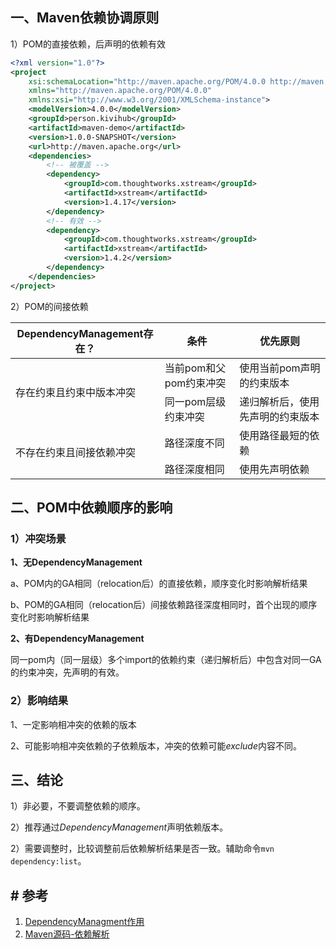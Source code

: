 ## 一、Maven依赖协调原则

1）POM的直接依赖，后声明的依赖有效

```xml
<?xml version="1.0"?>
<project
	xsi:schemaLocation="http://maven.apache.org/POM/4.0.0 http://maven.apache.org/xsd/maven-4.0.0.xsd"
	xmlns="http://maven.apache.org/POM/4.0.0"
	xmlns:xsi="http://www.w3.org/2001/XMLSchema-instance">
	<modelVersion>4.0.0</modelVersion>
	<groupId>person.kivihub</groupId>
	<artifactId>maven-demo</artifactId>
	<version>1.0.0-SNAPSHOT</version>
	<url>http://maven.apache.org</url>
	<dependencies>
		<!-- 被覆盖 -->
		<dependency>
			<groupId>com.thoughtworks.xstream</groupId>
			<artifactId>xstream</artifactId>
			<version>1.4.17</version>
		</dependency>
		<!-- 有效 -->
		<dependency>
			<groupId>com.thoughtworks.xstream</groupId>
			<artifactId>xstream</artifactId>
			<version>1.4.2</version>
		</dependency>	
	</dependencies>
</project>
```

2）POM的间接依赖

<table class="table">
  <thead>
		<tr>
  		<th>DependencyManagement存在？</th>
  		<th>条件</th>
  		<th>优先原则</th>
		</tr>
  </thead>
  <tbody>
    <tr>
      <td rowspan="2">存在约束且约束中版本冲突</td>
      <td>当前pom和父pom约束冲突</td>
      <td>使用当前pom声明的约束版本</td>
    </tr>
    <tr>
      <td>同一pom层级约束冲突</td>
      <td>递归解析后，使用先声明的约束版本</td>
    </tr>
    <tr>
      <td rowspan="2">不存在约束且间接依赖冲突</td>
      <td>路径深度不同</td>
      <td>使用路径最短的依赖</td>
    </tr>
    <tr>
      <td>路径深度相同</td>
      <td>使用先声明依赖</td>
    </tr>
	</tbody>
</table>


## 二、POM中依赖顺序的影响

### 1）冲突场景

**1、无DependencyManagement**

a、POM内的GA相同（relocation后）的直接依赖，顺序变化时影响解析结果

b、POM的GA相同（relocation后）间接依赖路径深度相同时，首个出现的顺序变化时影响解析结果

**2、有DependencyManagement**

同一pom内（同一层级）多个import的依赖约束（递归解析后）中包含对同一GA的约束冲突，先声明的有效。

### 2）影响结果

1、一定影响相冲突的依赖的版本

2、可能影响相冲突依赖的子依赖版本，冲突的依赖可能*exclude*内容不同。

## 三、结论

1）非必要，不要调整依赖的顺序。

2）推荐通过*DependencyManagement*声明依赖版本。

2）需要调整时，比较调整前后依赖解析结果是否一致。辅助命令`mvn dependency:list`。

## # 参考

1. [DependencyManagment作用](./6.DependencyManagment作用.md)
2. [Maven源码-依赖解析](./16.Maven源码-依赖解析.md)

